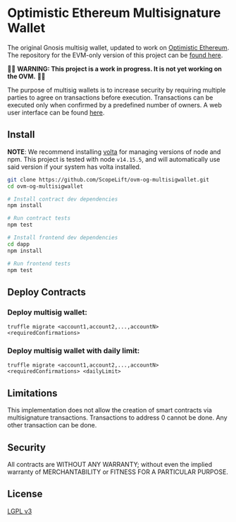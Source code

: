 Optimistic Ethereum Multisignature Wallet
===================

The original Gnosis multisig wallet, updated to work on [Optimistic Ethereum](https://optimism.io/). The repository for the EVM-only version of this project can be [found here](https://github.com/gnosis/MultiSigWallet).

🚨🚧 **WARNING: This project is a work in progress. It is not yet working on the OVM.** 🚧🚨

The purpose of multisig wallets is to increase security by requiring multiple parties to agree on transactions before execution. Transactions can be executed only when confirmed by a predefined number of owners. A web user interface can be found [here](/dapp).


Install
-------------

**NOTE**: We recommend installing [volta](https://volta.sh/) for managing versions of node and npm. This project is tested
with node `v14.15.5`, and will automatically use said version if your system has volta installed.

```bash
git clone https://github.com/ScopeLift/ovm-og-multisigwallet.git
cd ovm-og-multisigwallet

# Install contract dev dependencies
npm install

# Run contract tests
npm test

# Install frontend dev dependencies
cd dapp
npm install

# Run frontend tests
npm test
```

Deploy Contracts
-------------
### Deploy multisig wallet:
```
truffle migrate <account1,account2,...,accountN> <requiredConfirmations>
```
### Deploy multisig wallet with daily limit:
```
truffle migrate <account1,account2,...,accountN> <requiredConfirmations> <dailyLimit>
```


Limitations
-------------
This implementation does not allow the creation of smart contracts via multisignature transactions.
Transactions to address 0 cannot be done. Any other transaction can be done.

Security
-------------
All contracts are WITHOUT ANY WARRANTY; without even the implied warranty of MERCHANTABILITY or FITNESS FOR A PARTICULAR PURPOSE.

License
-------------
[LGPL v3](./LICENSE)
